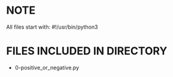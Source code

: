 # NOTE

All files start with:
#!/usr/bin/python3

# FILES INCLUDED IN DIRECTORY

- 0-positive_or_negative.py